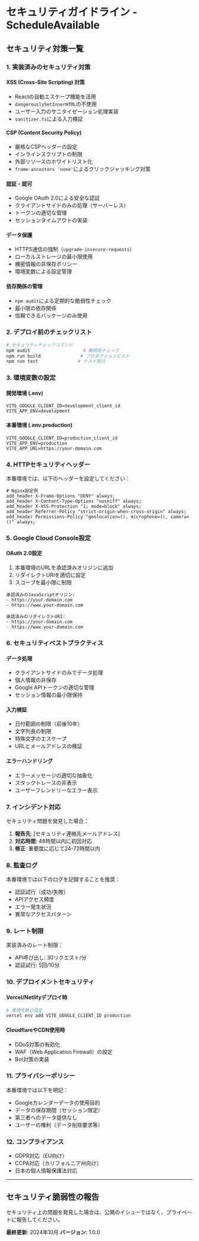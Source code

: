 # セキュリティガイドライン - ScheduleAvailable

## セキュリティ対策一覧

### 1. 実装済みのセキュリティ対策

#### XSS (Cross-Site Scripting) 対策
- Reactの自動エスケープ機能を活用
- `dangerouslySetInnerHTML`の不使用
- ユーザー入力のサニタイゼーション処理実装
- `sanitizer.ts`による入力検証

#### CSP (Content Security Policy)
- 厳格なCSPヘッダーの設定
- インラインスクリプトの制限
- 外部リソースのホワイトリスト化
- `frame-ancestors 'none'`によるクリックジャッキング対策

#### 認証・認可
- Google OAuth 2.0による安全な認証
- クライアントサイドのみの処理（サーバーレス）
- トークンの適切な管理
- セッションタイムアウトの実装

#### データ保護
- HTTPS通信の強制（`upgrade-insecure-requests`）
- ローカルストレージの最小限使用
- 機密情報の非保存ポリシー
- 環境変数による設定管理

#### 依存関係の管理
- `npm audit`による定期的な脆弱性チェック
- 最小限の依存関係
- 信頼できるパッケージのみ使用

### 2. デプロイ前のチェックリスト

```bash
# セキュリティチェックコマンド
npm audit                    # 脆弱性チェック
npm run build               # プロダクションビルド
npm run test               # テスト実行
```

### 3. 環境変数の設定

#### 開発環境 (.env)
```env
VITE_GOOGLE_CLIENT_ID=development_client_id
VITE_APP_ENV=development
```

#### 本番環境 (.env.production)
```env
VITE_GOOGLE_CLIENT_ID=production_client_id
VITE_APP_ENV=production
VITE_APP_URL=https://your-domain.com
```

### 4. HTTPセキュリティヘッダー

本番環境では、以下のヘッダーを設定してください：

```nginx
# Nginx設定例
add_header X-Frame-Options "DENY" always;
add_header X-Content-Type-Options "nosniff" always;
add_header X-XSS-Protection "1; mode=block" always;
add_header Referrer-Policy "strict-origin-when-cross-origin" always;
add_header Permissions-Policy "geolocation=(), microphone=(), camera=()" always;
```

### 5. Google Cloud Console設定

#### OAuth 2.0設定
1. 本番環境のURLを承認済みオリジンに追加
2. リダイレクトURIを適切に設定
3. スコープを最小限に制限

```
承認済みのJavaScriptオリジン:
- https://your-domain.com
- https://www.your-domain.com

承認済みのリダイレクトURI:
- https://your-domain.com
- https://www.your-domain.com
```

### 6. セキュリティベストプラクティス

#### データ処理
- クライアントサイドのみでデータ処理
- 個人情報の非保存
- Google APIトークンの適切な管理
- セッション情報の最小限保持

#### 入力検証
- 日付範囲の制限（前後10年）
- 文字列長の制限
- 特殊文字のエスケープ
- URLとメールアドレスの検証

#### エラーハンドリング
- エラーメッセージの適切な抽象化
- スタックトレースの非表示
- ユーザーフレンドリーなエラー表示

### 7. インシデント対応

セキュリティ問題を発見した場合：

1. **報告先**: [セキュリティ連絡先メールアドレス]
2. **対応時間**: 48時間以内に初回対応
3. **修正**: 重要度に応じて24-72時間以内

### 8. 監査ログ

本番環境では以下のログを記録することを推奨：

- 認証試行（成功/失敗）
- APIアクセス頻度
- エラー発生状況
- 異常なアクセスパターン

### 9. レート制限

実装済みのレート制限：
- API呼び出し: 30リクエスト/分
- 認証試行: 5回/10分

### 10. デプロイメントセキュリティ

#### Vercel/Netlifyデプロイ時
```bash
# 環境変数の設定
vercel env add VITE_GOOGLE_CLIENT_ID production
```

#### CloudflareやCDN使用時
- DDoS対策の有効化
- WAF（Web Application Firewall）の設定
- Bot対策の実装

### 11. プライバシーポリシー

本番環境では以下を明記：
- Googleカレンダーデータの使用目的
- データの保存期間（セッション限定）
- 第三者へのデータ提供なし
- ユーザーの権利（データ削除要求等）

### 12. コンプライアンス

- GDPR対応（EU向け）
- CCPA対応（カリフォルニア州向け）
- 日本の個人情報保護法対応

---

## セキュリティ脆弱性の報告

セキュリティ上の問題を発見した場合は、公開のイシューではなく、プライベートに報告してください。

**最終更新**: 2024年10月
**バージョン**: 1.0.0